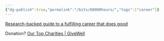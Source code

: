 ```yaml
---
{"dg-publish":true,"permalink":"/bits/80000hours/","tags":["career"]}
---
```




[Research-backed guide to a fulfilling career that does good](https://80000hours.org/career-guide/)

Donation?
[Our Top Charities | GiveWell](https://www.givewell.org/charities/top-charities)